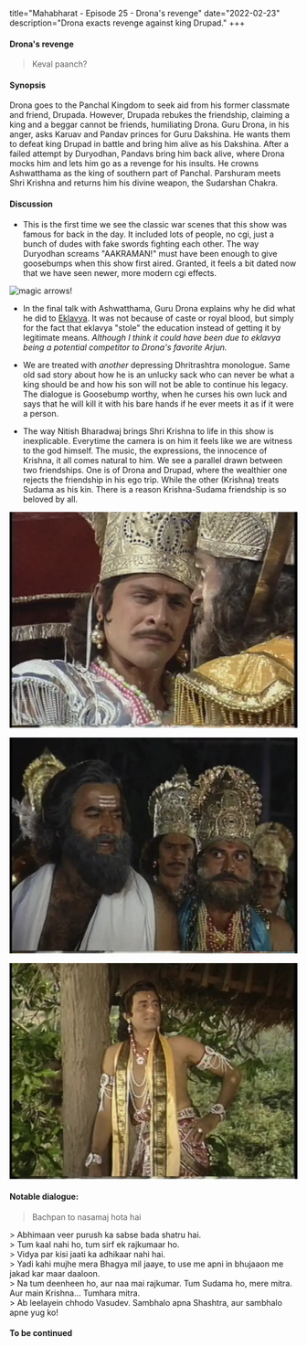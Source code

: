 title="Mahabharat - Episode 25 - Drona's revenge"
date="2022-02-23"
description="Drona exacts revenge against king Drupad."
+++
#### Drona's revenge

> Keval paanch?

#### Synopsis 
Drona goes to the Panchal Kingdom to seek aid from his former classmate and
friend, Drupada. However, Drupada rebukes the friendship, claiming a king and a
beggar cannot be friends, humiliating Drona. Guru Drona, in his anger, asks
Karuav and Pandav princes for Guru Dakshina. He wants them to defeat king
Drupad in battle and bring him alive as his Dakshina. After a failed attempt by
Duryodhan, Pandavs bring him back alive, where Drona mocks him and lets him go
as a revenge for his insults. He crowns Ashwatthama as the king of southern
part of Panchal. Parshuram meets Shri Krishna and returns him his divine
weapon, the Sudarshan Chakra.

#### Discussion 

- This is the first time we see the classic war scenes that this show was
  famous for back in the day. It included lots of people, no cgi, just a bunch
  of dudes with fake swords fighting each other. The way Duryodhan screams
  "AAKRAMAN!" must have been enough to give goosebumps when this show first
  aired. Granted, it feels a bit dated now that we have seen newer, more modern
  cgi effects.

![magic arrows!](/static/images/mahabharat/ep_25_arrow.gif)

- In the final talk with Ashwatthama, Guru Drona explains why he did what he
  did to
  [Eklavya](https://hitarththummar.xyz/mahabharat/mahabharat_episode_23.html).
  It was not because of caste or royal blood, but simply for the fact that
  eklavya "stole" the education instead of getting it by legitimate means.
  *Although I think it could have been due to eklavya being a potential*
  *competitor to Drona's favorite Arjun.*

- We are treated with *another* depressing Dhritrashtra monologue. Same old sad
  story about how he is an unlucky sack who can never be what a king should be
  and how his son will not be able to continue his legacy. The dialogue is
  Goosebump worthy, when he curses his own luck and says that he will kill it
  with his bare hands if he ever meets it as if it were a person.

- The way Nitish Bharadwaj brings Shri Krishna to life in this show is
  inexplicable. Everytime the camera is on him it feels like we are witness to
  the god himself. The music, the expressions, the innocence of Krishna, it all
  comes natural to him. We see a parallel drawn between two friendships. One is
  of Drona and Drupad, where the wealthier one rejects the friendship in his
  ego trip. While the other (Krishna) treats Sudama as his kin. There is a
  reason Krishna-Sudama friendship is so beloved by all.

![Arjun takes Drupad as hostage](/static/images/mahabharat/ep_25_1.webp)

![Drona mocks Drupad](/static/images/mahabharat/ep_25_2.webp)

![Shri Krishna leaves for Mathura](/static/images/mahabharat/ep_25_3.webp)

#### Notable dialogue:

> Bachpan to nasamaj hota hai
<div></div>
> Abhimaan veer purush ka sabse bada shatru hai.
<div></div>
> Tum kaal nahi ho, tum sirf ek rajkumaar ho.
<div></div>
> Vidya par kisi jaati ka adhikaar nahi hai.
<div></div>
> Yadi kahi mujhe mera Bhagya mil jaaye, to use me apni in bhujaaon me jakad kar maar daaloon.
<div></div>
> Na tum deenheen ho, aur naa mai rajkumar. Tum Sudama ho, mere mitra. Aur main Krishna... Tumhara mitra.
<div></div>
> Ab leelayein chhodo Vasudev. Sambhalo apna Shashtra, aur sambhalo apne yug ko!
<div></div>


#### To be continued

